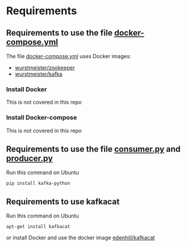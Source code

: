 # Requirements

## Requirements to use the file [docker-compose.yml](docker-compose.yml)  

The file [docker-compose.yml](docker-compose.yml) uses Docker images: 
- [wurstmeister/zookeeper](https://hub.docker.com/r/wurstmeister/zookeeper) 
- [wurstmeister/kafka](https://hub.docker.com/r/wurstmeister/kafka) 

### Install Docker

This is not covered in this repo  

### Install Docker-compose  

This is not covered in this repo  

## Requirements to use the file [consumer.py](consumer.py) and [producer.py](producer.py)

Run this command on Ubuntu 

```
pip install kafka-python  
```

## Requirements to use kafkacat  

Run this command on Ubuntu

```
apt-get install kafkacat
```

or install Docker and use the docker image [edenhill/kafkacat](https://hub.docker.com/r/edenhill/kafkacat/)  


